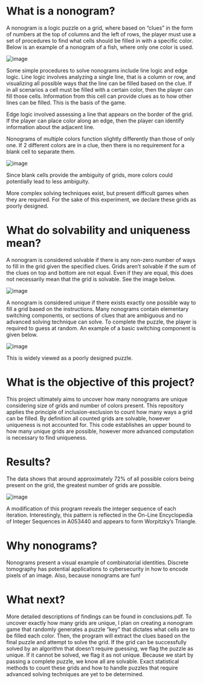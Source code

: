 # What is a nonogram?

A nonogram is a logic puzzle on a grid, where based on “clues” in the form of numbers at the top of columns and the left of rows, the player must use a set of procedures to find what cells should be filled in with a specific color. Below is an example of a nonogram of a fish, where only one color is used.

![image](https://github.com/user-attachments/assets/d9e61f3c-df71-43c1-8cd9-81f65310383b)

Some simple procedures to solve nonograms include line logic and edge logic. Line logic involves analyzing a single line, that is a column or row, and visualizing all possible ways that the line can be filled based on the clue. If in all scenarios a cell must be filled with a certain color, then the player can fill those cells. Information from this cell can provide clues as to how other lines can be filled. This is the basis of the game. 

Edge logic involved assessing a line that appears on the border of the grid. If the player can place color along an edge, then the player can identify information about the adjacent line.

Nonograms of multiple colors function slightly differently than those of only one. If 2 different colors are in a clue, then there is no requirement for a blank cell to separate them. 

![image](https://github.com/user-attachments/assets/dbb7367b-772e-4e31-b269-b30ae0a9b99c)

Since blank cells provide the ambiguity of grids, more colors could potentially lead to less ambiguity.

More complex solving techniques exist, but present difficult games when they are required. For the sake of this experiment, we declare these grids as poorly designed.

# What do solvability and uniqueness mean?

A nonogram is considered solvable if there is any non-zero number of ways to fill in the grid given the specified clues. Grids aren’t solvable if the sum of the clues on top and bottom are not equal. Even if they are equal, this does not necessarily mean that the grid is solvable. See the image below.

![image](https://github.com/user-attachments/assets/da89e7f9-0628-4354-b568-8c33567ccda8)

A nonogram is considered unique if there exists exactly one possible way to fill a grid based on the instructions. Many nonograms contain elementary switching components, or sections of clues that are ambiguous and no advanced solving technique can solve. To complete the puzzle, the player is required to guess at random. An example of a basic switching component is given below.

![image](https://github.com/user-attachments/assets/415c76a5-bedb-4172-803d-6e6643fe0dc7)

This is widely viewed as a poorly designed puzzle.

# What is the objective of this project?

This project ultimately aims to uncover how many nonograms are unique considering size of grids and number of colors present. This repository applies the principle of inclusion-exclusion to count how many ways a grid can be filled. By definition all counted grids are solvable, however uniqueness is not accounted for. This code establishes an upper bound to how many unique grids are possible, however more advanced computation is necessary to find uniqueness.

# Results?

The data shows that around approximately 72% of all possible colors being present on the grid, the greatest number of grids are possible. 

![image](https://github.com/user-attachments/assets/cd5d76d0-594f-40a8-8ded-9b0a876ec6e3)

A modification of this program reveals the integer sequence of each iteration. Interestingly, this pattern is reflected in the On-Line Encyclopedia of Integer Sequences in A053440 and appears to form Worpitzky’s Triangle. 

# Why nonograms?

Nonograms present a visual example of combinatorial identities. Discrete tomography has potential applications to cybersecurity in how to encode pixels of an image. Also, because nonograms are fun!

# What next?

More detailed descriptions of findings can be found in conclusions.pdf. To uncover exactly how many grids are unique, I plan on creating a nonogram game that randomly generates a puzzle “key” that dictates what cells are to be filled each color. Then, the program will extract the clues based on the final puzzle and attempt to solve the grid. If the grid can be successfully solved by an algorithm that doesn’t require guessing, we flag the puzzle as unique. If it cannot be solved, we flag it as not unique. Because we start by passing a complete puzzle, we know all are solvable. Exact statistical methods to count these grids and how to handle puzzles that require advanced solving techniques are yet to be determined.
